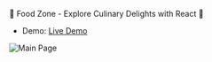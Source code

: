 🍔 Food Zone - Explore Culinary Delights with React 🍕
- Demo: [Live Demo](https://your-demo-link.com)


![Main Page](https://github.com/vishalpande/Foody-Zone/assets/76513256/df0776c9-6f75-4d05-ac46-1876831e73dc)
